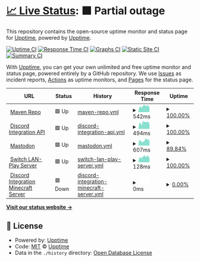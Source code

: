 # [📈 Live Status](https://status.erdbeerbaerlp.de): <!--live status--> **🟧 Partial outage**

This repository contains the open-source uptime monitor and status page for [Upptime](https://upptime.js.org), powered by [Upptime](https://github.com/upptime/upptime).

[![Uptime CI](https://github.com/ErdbeerbaerLP/status-page/workflows/Uptime%20CI/badge.svg)](https://github.com/ErdbeerbaerLP/status-page/actions?query=workflow%3A%22Uptime+CI%22)
[![Response Time CI](https://github.com/ErdbeerbaerLP/status-page/workflows/Response%20Time%20CI/badge.svg)](https://github.com/ErdbeerbaerLP/status-page/actions?query=workflow%3A%22Response+Time+CI%22)
[![Graphs CI](https://github.com/ErdbeerbaerLP/status-page/workflows/Graphs%20CI/badge.svg)](https://github.com/ErdbeerbaerLP/status-page/actions?query=workflow%3A%22Graphs+CI%22)
[![Static Site CI](https://github.com/ErdbeerbaerLP/status-page/workflows/Static%20Site%20CI/badge.svg)](https://github.com/ErdbeerbaerLP/status-page/actions?query=workflow%3A%22Static+Site+CI%22)
[![Summary CI](https://github.com/ErdbeerbaerLP/status-page/workflows/Summary%20CI/badge.svg)](https://github.com/ErdbeerbaerLP/status-page/actions?query=workflow%3A%22Summary+CI%22)

With [Upptime](https://upptime.js.org), you can get your own unlimited and free uptime monitor and status page, powered entirely by a GitHub repository. We use [Issues](https://github.com/upptime/upptime/issues) as incident reports, [Actions](https://github.com/ErdbeerbaerLP/status-page/actions) as uptime monitors, and [Pages](https://status.erdbeerbaerlp.de) for the status page.

<!--start: status pages-->
<!-- This summary is generated by Upptime (https://github.com/upptime/upptime) -->
<!-- Do not edit this manually, your changes will be overwritten -->
<!-- prettier-ignore -->
| URL | Status | History | Response Time | Uptime |
| --- | ------ | ------- | ------------- | ------ |
| <img alt="" src="https://icons.duckduckgo.com/ip3/repo.erdbeerbaerlp.de.ico" height="13"> [Maven Repo](https://repo.erdbeerbaerlp.de) | 🟩 Up | [maven-repo.yml](https://github.com/ErdbeerbaerLP/status-page/commits/HEAD/history/maven-repo.yml) | <details><summary><img alt="Response time graph" src="./graphs/maven-repo/response-time-week.png" height="20"> 542ms</summary><br><a href="https://status.erdbeerbaerlp.de/history/maven-repo"><img alt="Response time 499" src="https://img.shields.io/endpoint?url=https%3A%2F%2Fraw.githubusercontent.com%2FErdbeerbaerLP%2Fstatus-page%2FHEAD%2Fapi%2Fmaven-repo%2Fresponse-time.json"></a><br><a href="https://status.erdbeerbaerlp.de/history/maven-repo"><img alt="24-hour response time 393" src="https://img.shields.io/endpoint?url=https%3A%2F%2Fraw.githubusercontent.com%2FErdbeerbaerLP%2Fstatus-page%2FHEAD%2Fapi%2Fmaven-repo%2Fresponse-time-day.json"></a><br><a href="https://status.erdbeerbaerlp.de/history/maven-repo"><img alt="7-day response time 542" src="https://img.shields.io/endpoint?url=https%3A%2F%2Fraw.githubusercontent.com%2FErdbeerbaerLP%2Fstatus-page%2FHEAD%2Fapi%2Fmaven-repo%2Fresponse-time-week.json"></a><br><a href="https://status.erdbeerbaerlp.de/history/maven-repo"><img alt="30-day response time 477" src="https://img.shields.io/endpoint?url=https%3A%2F%2Fraw.githubusercontent.com%2FErdbeerbaerLP%2Fstatus-page%2FHEAD%2Fapi%2Fmaven-repo%2Fresponse-time-month.json"></a><br><a href="https://status.erdbeerbaerlp.de/history/maven-repo"><img alt="1-year response time 499" src="https://img.shields.io/endpoint?url=https%3A%2F%2Fraw.githubusercontent.com%2FErdbeerbaerLP%2Fstatus-page%2FHEAD%2Fapi%2Fmaven-repo%2Fresponse-time-year.json"></a></details> | <details><summary><a href="https://status.erdbeerbaerlp.de/history/maven-repo">100.00%</a></summary><a href="https://status.erdbeerbaerlp.de/history/maven-repo"><img alt="All-time uptime 99.99%" src="https://img.shields.io/endpoint?url=https%3A%2F%2Fraw.githubusercontent.com%2FErdbeerbaerLP%2Fstatus-page%2FHEAD%2Fapi%2Fmaven-repo%2Fuptime.json"></a><br><a href="https://status.erdbeerbaerlp.de/history/maven-repo"><img alt="24-hour uptime 100.00%" src="https://img.shields.io/endpoint?url=https%3A%2F%2Fraw.githubusercontent.com%2FErdbeerbaerLP%2Fstatus-page%2FHEAD%2Fapi%2Fmaven-repo%2Fuptime-day.json"></a><br><a href="https://status.erdbeerbaerlp.de/history/maven-repo"><img alt="7-day uptime 100.00%" src="https://img.shields.io/endpoint?url=https%3A%2F%2Fraw.githubusercontent.com%2FErdbeerbaerLP%2Fstatus-page%2FHEAD%2Fapi%2Fmaven-repo%2Fuptime-week.json"></a><br><a href="https://status.erdbeerbaerlp.de/history/maven-repo"><img alt="30-day uptime 100.00%" src="https://img.shields.io/endpoint?url=https%3A%2F%2Fraw.githubusercontent.com%2FErdbeerbaerLP%2Fstatus-page%2FHEAD%2Fapi%2Fmaven-repo%2Fuptime-month.json"></a><br><a href="https://status.erdbeerbaerlp.de/history/maven-repo"><img alt="1-year uptime 99.99%" src="https://img.shields.io/endpoint?url=https%3A%2F%2Fraw.githubusercontent.com%2FErdbeerbaerLP%2Fstatus-page%2FHEAD%2Fapi%2Fmaven-repo%2Fuptime-year.json"></a></details>
| <img alt="" src="https://cdn.discordapp.com/emojis/1028921787922255872.webp?size=44&quality=lossless" height="13"> [Discord Integration API](https://api.erdbeerbaerlp.de/dcintegration/) | 🟩 Up | [discord-integration-api.yml](https://github.com/ErdbeerbaerLP/status-page/commits/HEAD/history/discord-integration-api.yml) | <details><summary><img alt="Response time graph" src="./graphs/discord-integration-api/response-time-week.png" height="20"> 494ms</summary><br><a href="https://status.erdbeerbaerlp.de/history/discord-integration-api"><img alt="Response time 461" src="https://img.shields.io/endpoint?url=https%3A%2F%2Fraw.githubusercontent.com%2FErdbeerbaerLP%2Fstatus-page%2FHEAD%2Fapi%2Fdiscord-integration-api%2Fresponse-time.json"></a><br><a href="https://status.erdbeerbaerlp.de/history/discord-integration-api"><img alt="24-hour response time 382" src="https://img.shields.io/endpoint?url=https%3A%2F%2Fraw.githubusercontent.com%2FErdbeerbaerLP%2Fstatus-page%2FHEAD%2Fapi%2Fdiscord-integration-api%2Fresponse-time-day.json"></a><br><a href="https://status.erdbeerbaerlp.de/history/discord-integration-api"><img alt="7-day response time 494" src="https://img.shields.io/endpoint?url=https%3A%2F%2Fraw.githubusercontent.com%2FErdbeerbaerLP%2Fstatus-page%2FHEAD%2Fapi%2Fdiscord-integration-api%2Fresponse-time-week.json"></a><br><a href="https://status.erdbeerbaerlp.de/history/discord-integration-api"><img alt="30-day response time 455" src="https://img.shields.io/endpoint?url=https%3A%2F%2Fraw.githubusercontent.com%2FErdbeerbaerLP%2Fstatus-page%2FHEAD%2Fapi%2Fdiscord-integration-api%2Fresponse-time-month.json"></a><br><a href="https://status.erdbeerbaerlp.de/history/discord-integration-api"><img alt="1-year response time 461" src="https://img.shields.io/endpoint?url=https%3A%2F%2Fraw.githubusercontent.com%2FErdbeerbaerLP%2Fstatus-page%2FHEAD%2Fapi%2Fdiscord-integration-api%2Fresponse-time-year.json"></a></details> | <details><summary><a href="https://status.erdbeerbaerlp.de/history/discord-integration-api">100.00%</a></summary><a href="https://status.erdbeerbaerlp.de/history/discord-integration-api"><img alt="All-time uptime 99.93%" src="https://img.shields.io/endpoint?url=https%3A%2F%2Fraw.githubusercontent.com%2FErdbeerbaerLP%2Fstatus-page%2FHEAD%2Fapi%2Fdiscord-integration-api%2Fuptime.json"></a><br><a href="https://status.erdbeerbaerlp.de/history/discord-integration-api"><img alt="24-hour uptime 100.00%" src="https://img.shields.io/endpoint?url=https%3A%2F%2Fraw.githubusercontent.com%2FErdbeerbaerLP%2Fstatus-page%2FHEAD%2Fapi%2Fdiscord-integration-api%2Fuptime-day.json"></a><br><a href="https://status.erdbeerbaerlp.de/history/discord-integration-api"><img alt="7-day uptime 100.00%" src="https://img.shields.io/endpoint?url=https%3A%2F%2Fraw.githubusercontent.com%2FErdbeerbaerLP%2Fstatus-page%2FHEAD%2Fapi%2Fdiscord-integration-api%2Fuptime-week.json"></a><br><a href="https://status.erdbeerbaerlp.de/history/discord-integration-api"><img alt="30-day uptime 99.95%" src="https://img.shields.io/endpoint?url=https%3A%2F%2Fraw.githubusercontent.com%2FErdbeerbaerLP%2Fstatus-page%2FHEAD%2Fapi%2Fdiscord-integration-api%2Fuptime-month.json"></a><br><a href="https://status.erdbeerbaerlp.de/history/discord-integration-api"><img alt="1-year uptime 99.93%" src="https://img.shields.io/endpoint?url=https%3A%2F%2Fraw.githubusercontent.com%2FErdbeerbaerLP%2Fstatus-page%2FHEAD%2Fapi%2Fdiscord-integration-api%2Fuptime-year.json"></a></details>
| <img alt="" src="https://icons.duckduckgo.com/ip3/mastodon.erdbeerbaerlp.de.ico" height="13"> [Mastodon](https://mastodon.erdbeerbaerlp.de) | 🟩 Up | [mastodon.yml](https://github.com/ErdbeerbaerLP/status-page/commits/HEAD/history/mastodon.yml) | <details><summary><img alt="Response time graph" src="./graphs/mastodon/response-time-week.png" height="20"> 607ms</summary><br><a href="https://status.erdbeerbaerlp.de/history/mastodon"><img alt="Response time 612" src="https://img.shields.io/endpoint?url=https%3A%2F%2Fraw.githubusercontent.com%2FErdbeerbaerLP%2Fstatus-page%2FHEAD%2Fapi%2Fmastodon%2Fresponse-time.json"></a><br><a href="https://status.erdbeerbaerlp.de/history/mastodon"><img alt="24-hour response time 524" src="https://img.shields.io/endpoint?url=https%3A%2F%2Fraw.githubusercontent.com%2FErdbeerbaerLP%2Fstatus-page%2FHEAD%2Fapi%2Fmastodon%2Fresponse-time-day.json"></a><br><a href="https://status.erdbeerbaerlp.de/history/mastodon"><img alt="7-day response time 607" src="https://img.shields.io/endpoint?url=https%3A%2F%2Fraw.githubusercontent.com%2FErdbeerbaerLP%2Fstatus-page%2FHEAD%2Fapi%2Fmastodon%2Fresponse-time-week.json"></a><br><a href="https://status.erdbeerbaerlp.de/history/mastodon"><img alt="30-day response time 587" src="https://img.shields.io/endpoint?url=https%3A%2F%2Fraw.githubusercontent.com%2FErdbeerbaerLP%2Fstatus-page%2FHEAD%2Fapi%2Fmastodon%2Fresponse-time-month.json"></a><br><a href="https://status.erdbeerbaerlp.de/history/mastodon"><img alt="1-year response time 612" src="https://img.shields.io/endpoint?url=https%3A%2F%2Fraw.githubusercontent.com%2FErdbeerbaerLP%2Fstatus-page%2FHEAD%2Fapi%2Fmastodon%2Fresponse-time-year.json"></a></details> | <details><summary><a href="https://status.erdbeerbaerlp.de/history/mastodon">89.84%</a></summary><a href="https://status.erdbeerbaerlp.de/history/mastodon"><img alt="All-time uptime 98.41%" src="https://img.shields.io/endpoint?url=https%3A%2F%2Fraw.githubusercontent.com%2FErdbeerbaerLP%2Fstatus-page%2FHEAD%2Fapi%2Fmastodon%2Fuptime.json"></a><br><a href="https://status.erdbeerbaerlp.de/history/mastodon"><img alt="24-hour uptime 100.00%" src="https://img.shields.io/endpoint?url=https%3A%2F%2Fraw.githubusercontent.com%2FErdbeerbaerLP%2Fstatus-page%2FHEAD%2Fapi%2Fmastodon%2Fuptime-day.json"></a><br><a href="https://status.erdbeerbaerlp.de/history/mastodon"><img alt="7-day uptime 89.84%" src="https://img.shields.io/endpoint?url=https%3A%2F%2Fraw.githubusercontent.com%2FErdbeerbaerLP%2Fstatus-page%2FHEAD%2Fapi%2Fmastodon%2Fuptime-week.json"></a><br><a href="https://status.erdbeerbaerlp.de/history/mastodon"><img alt="30-day uptime 97.66%" src="https://img.shields.io/endpoint?url=https%3A%2F%2Fraw.githubusercontent.com%2FErdbeerbaerLP%2Fstatus-page%2FHEAD%2Fapi%2Fmastodon%2Fuptime-month.json"></a><br><a href="https://status.erdbeerbaerlp.de/history/mastodon"><img alt="1-year uptime 98.41%" src="https://img.shields.io/endpoint?url=https%3A%2F%2Fraw.githubusercontent.com%2FErdbeerbaerLP%2Fstatus-page%2FHEAD%2Fapi%2Fmastodon%2Fuptime-year.json"></a></details>
| <img alt="" src="https://icons.duckduckgo.com/ip3/null.ico" height="13"> [Switch LAN-Play Server](erdbeerbaerlp.de) | 🟩 Up | [switch-lan-play-server.yml](https://github.com/ErdbeerbaerLP/status-page/commits/HEAD/history/switch-lan-play-server.yml) | <details><summary><img alt="Response time graph" src="./graphs/switch-lan-play-server/response-time-week.png" height="20"> 128ms</summary><br><a href="https://status.erdbeerbaerlp.de/history/switch-lan-play-server"><img alt="Response time 121" src="https://img.shields.io/endpoint?url=https%3A%2F%2Fraw.githubusercontent.com%2FErdbeerbaerLP%2Fstatus-page%2FHEAD%2Fapi%2Fswitch-lan-play-server%2Fresponse-time.json"></a><br><a href="https://status.erdbeerbaerlp.de/history/switch-lan-play-server"><img alt="24-hour response time 91" src="https://img.shields.io/endpoint?url=https%3A%2F%2Fraw.githubusercontent.com%2FErdbeerbaerLP%2Fstatus-page%2FHEAD%2Fapi%2Fswitch-lan-play-server%2Fresponse-time-day.json"></a><br><a href="https://status.erdbeerbaerlp.de/history/switch-lan-play-server"><img alt="7-day response time 128" src="https://img.shields.io/endpoint?url=https%3A%2F%2Fraw.githubusercontent.com%2FErdbeerbaerLP%2Fstatus-page%2FHEAD%2Fapi%2Fswitch-lan-play-server%2Fresponse-time-week.json"></a><br><a href="https://status.erdbeerbaerlp.de/history/switch-lan-play-server"><img alt="30-day response time 112" src="https://img.shields.io/endpoint?url=https%3A%2F%2Fraw.githubusercontent.com%2FErdbeerbaerLP%2Fstatus-page%2FHEAD%2Fapi%2Fswitch-lan-play-server%2Fresponse-time-month.json"></a><br><a href="https://status.erdbeerbaerlp.de/history/switch-lan-play-server"><img alt="1-year response time 121" src="https://img.shields.io/endpoint?url=https%3A%2F%2Fraw.githubusercontent.com%2FErdbeerbaerLP%2Fstatus-page%2FHEAD%2Fapi%2Fswitch-lan-play-server%2Fresponse-time-year.json"></a></details> | <details><summary><a href="https://status.erdbeerbaerlp.de/history/switch-lan-play-server">100.00%</a></summary><a href="https://status.erdbeerbaerlp.de/history/switch-lan-play-server"><img alt="All-time uptime 100.00%" src="https://img.shields.io/endpoint?url=https%3A%2F%2Fraw.githubusercontent.com%2FErdbeerbaerLP%2Fstatus-page%2FHEAD%2Fapi%2Fswitch-lan-play-server%2Fuptime.json"></a><br><a href="https://status.erdbeerbaerlp.de/history/switch-lan-play-server"><img alt="24-hour uptime 100.00%" src="https://img.shields.io/endpoint?url=https%3A%2F%2Fraw.githubusercontent.com%2FErdbeerbaerLP%2Fstatus-page%2FHEAD%2Fapi%2Fswitch-lan-play-server%2Fuptime-day.json"></a><br><a href="https://status.erdbeerbaerlp.de/history/switch-lan-play-server"><img alt="7-day uptime 100.00%" src="https://img.shields.io/endpoint?url=https%3A%2F%2Fraw.githubusercontent.com%2FErdbeerbaerLP%2Fstatus-page%2FHEAD%2Fapi%2Fswitch-lan-play-server%2Fuptime-week.json"></a><br><a href="https://status.erdbeerbaerlp.de/history/switch-lan-play-server"><img alt="30-day uptime 100.00%" src="https://img.shields.io/endpoint?url=https%3A%2F%2Fraw.githubusercontent.com%2FErdbeerbaerLP%2Fstatus-page%2FHEAD%2Fapi%2Fswitch-lan-play-server%2Fuptime-month.json"></a><br><a href="https://status.erdbeerbaerlp.de/history/switch-lan-play-server"><img alt="1-year uptime 100.00%" src="https://img.shields.io/endpoint?url=https%3A%2F%2Fraw.githubusercontent.com%2FErdbeerbaerLP%2Fstatus-page%2FHEAD%2Fapi%2Fswitch-lan-play-server%2Fuptime-year.json"></a></details>
| <img alt="" src="https://www.minecraft.net/etc.clientlibs/minecraft/clientlibs/main/resources/favicon-32x32.png" height="13"> [Discord Integration Minecraft Server](erdbeerbaerlp.de) | 🟥 Down | [discord-integration-minecraft-server.yml](https://github.com/ErdbeerbaerLP/status-page/commits/HEAD/history/discord-integration-minecraft-server.yml) | <details><summary><img alt="Response time graph" src="./graphs/discord-integration-minecraft-server/response-time-week.png" height="20"> 0ms</summary><br><a href="https://status.erdbeerbaerlp.de/history/discord-integration-minecraft-server"><img alt="Response time 121" src="https://img.shields.io/endpoint?url=https%3A%2F%2Fraw.githubusercontent.com%2FErdbeerbaerLP%2Fstatus-page%2FHEAD%2Fapi%2Fdiscord-integration-minecraft-server%2Fresponse-time.json"></a><br><a href="https://status.erdbeerbaerlp.de/history/discord-integration-minecraft-server"><img alt="24-hour response time 0" src="https://img.shields.io/endpoint?url=https%3A%2F%2Fraw.githubusercontent.com%2FErdbeerbaerLP%2Fstatus-page%2FHEAD%2Fapi%2Fdiscord-integration-minecraft-server%2Fresponse-time-day.json"></a><br><a href="https://status.erdbeerbaerlp.de/history/discord-integration-minecraft-server"><img alt="7-day response time 0" src="https://img.shields.io/endpoint?url=https%3A%2F%2Fraw.githubusercontent.com%2FErdbeerbaerLP%2Fstatus-page%2FHEAD%2Fapi%2Fdiscord-integration-minecraft-server%2Fresponse-time-week.json"></a><br><a href="https://status.erdbeerbaerlp.de/history/discord-integration-minecraft-server"><img alt="30-day response time 116" src="https://img.shields.io/endpoint?url=https%3A%2F%2Fraw.githubusercontent.com%2FErdbeerbaerLP%2Fstatus-page%2FHEAD%2Fapi%2Fdiscord-integration-minecraft-server%2Fresponse-time-month.json"></a><br><a href="https://status.erdbeerbaerlp.de/history/discord-integration-minecraft-server"><img alt="1-year response time 121" src="https://img.shields.io/endpoint?url=https%3A%2F%2Fraw.githubusercontent.com%2FErdbeerbaerLP%2Fstatus-page%2FHEAD%2Fapi%2Fdiscord-integration-minecraft-server%2Fresponse-time-year.json"></a></details> | <details><summary><a href="https://status.erdbeerbaerlp.de/history/discord-integration-minecraft-server">0.00%</a></summary><a href="https://status.erdbeerbaerlp.de/history/discord-integration-minecraft-server"><img alt="All-time uptime 43.58%" src="https://img.shields.io/endpoint?url=https%3A%2F%2Fraw.githubusercontent.com%2FErdbeerbaerLP%2Fstatus-page%2FHEAD%2Fapi%2Fdiscord-integration-minecraft-server%2Fuptime.json"></a><br><a href="https://status.erdbeerbaerlp.de/history/discord-integration-minecraft-server"><img alt="24-hour uptime 0.00%" src="https://img.shields.io/endpoint?url=https%3A%2F%2Fraw.githubusercontent.com%2FErdbeerbaerLP%2Fstatus-page%2FHEAD%2Fapi%2Fdiscord-integration-minecraft-server%2Fuptime-day.json"></a><br><a href="https://status.erdbeerbaerlp.de/history/discord-integration-minecraft-server"><img alt="7-day uptime 0.00%" src="https://img.shields.io/endpoint?url=https%3A%2F%2Fraw.githubusercontent.com%2FErdbeerbaerLP%2Fstatus-page%2FHEAD%2Fapi%2Fdiscord-integration-minecraft-server%2Fuptime-week.json"></a><br><a href="https://status.erdbeerbaerlp.de/history/discord-integration-minecraft-server"><img alt="30-day uptime 17.28%" src="https://img.shields.io/endpoint?url=https%3A%2F%2Fraw.githubusercontent.com%2FErdbeerbaerLP%2Fstatus-page%2FHEAD%2Fapi%2Fdiscord-integration-minecraft-server%2Fuptime-month.json"></a><br><a href="https://status.erdbeerbaerlp.de/history/discord-integration-minecraft-server"><img alt="1-year uptime 43.58%" src="https://img.shields.io/endpoint?url=https%3A%2F%2Fraw.githubusercontent.com%2FErdbeerbaerLP%2Fstatus-page%2FHEAD%2Fapi%2Fdiscord-integration-minecraft-server%2Fuptime-year.json"></a></details>

<!--end: status pages-->

[**Visit our status website →**](https://status.erdbeerbaerlp.de)

## 📄 License

- Powered by: [Upptime](https://github.com/upptime/upptime)
- Code: [MIT](./LICENSE) © [Upptime](https://upptime.js.org)
- Data in the `./history` directory: [Open Database License](https://opendatacommons.org/licenses/odbl/1-0/)
